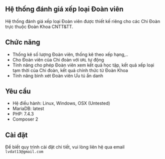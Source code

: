 ## Hệ thống đánh giá xếp loại Đoàn viên
Hệ thống đánh giá xếp loại Đoàn viên được thiết kế riêng cho các Chi Đoàn trực thuộc Đoàn Khoa CNTT&TT.

## Chức năng
- Thống kê số lượng Đoàn viên, thống kê theo xếp hạng,..
- Cho Đoàn viên của Chi đoàn với `URL` tự động
- Tính năng cho phép Đoàn viên xem kết quả học tập, kết quả xếp loại tạm thời của Chi đoàn, kết quả chính thức từ Đoàn Khoa
- Tính năng bình xét Đoàn viên Ưu tú ẩn danh

## Yêu cầu
- Hệ điều hành: Linux, Windows, OSX (Untested)
- MariaDB: latest
- PHP: 7.4.3
- Composer 2

## Cài đặt
Để biết quy trình cài đặt chi tiết, vui lòng liên hệ qua email `lvdat13@gmail.com`